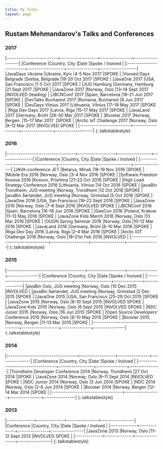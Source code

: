 ```yaml
---
title: My Talks
layout: page
---
```


## Rustam Mehmandarov's Talks and Conferences

### 2017

|--------------------------+-------------------+----------------+-------------------|
|Conference                |Country, City      |Date            |Spoke / Inolved    |
|:-------------------------+:------------------+:---------------+:------------------|
|JavaDays Ukraine          |Ukraine, Kyiv      |4-5 Nov 2017    |SPOKE              |
|Voxxed Days Belgrade      |Serbia, Belgrade   |19-20 Oct 2017  |SPOKE              |
|JavaOne 2017              |USA, San Francisco |1-5 Oct 2017    |SPOKE              |
|JUG Hamburg               |Germany, Hamburg   |21 Sept 2017    |SPOKE              |
|JavaZone 2017             |Norway, Oslo       |13–14 Sept 2017 |INVOLVED (leading) |
|JBCNConf 2017             |Spain, Barcelona   |19–21 Jun 2017  |SPOKE              |
|DevTalks Bucharest 2017   |Romania, Bucharest |8 Jun 2017      |SPOKE              |
|DevDays Vilnius 2017      |Lithuania, Vilnius |17–19 May 2017  |SPOKE              |
|Riga Dev Days 2017        |Latvia, Riga       |15–17 May 2017  |SPOKE              |
|JavaLand 2017             |Germany, Brühl     |28–30 Mar 2017  |SPOKE              |
|Booster 2017              |Norway, Bergen     |15–17 Mar 2017  |SPOKE              |
|Arctic IoT Challenge 2017 |Norway, Oslo       |9–12 Mar 2017   |INVOLVED SPOKE     |
|--------------------------+-------------------+----------------+-------------------|
{:.talkstablestyle}

### 2016

|-----------------------------------+-------------------+-----------------+----------------|
|Conference                         |Country, City      |Date             |Spoke / Inolved |
|:----------------------------------+:------------------+:----------------+:---------------|
|JAVA-conference JET                |Belarus, Minsk     |18–19 Nov 2016   |SPOKE           |
|Mobile Era 2016                    |Norway, Oslo       |3–4 Nov 2016     |SPOKE           |
|Software Freedom Kosova 2016       |Kosovo, Prishtina  |21–23 Oct 2016   |SPOKE           |
|High Load Strategy Conference 2016 |Lithuania, Vilnius |14 Oct 2016      |SPOKE           |
|javaBin Trondheim, JUG meeting     |Norway, Trondheim  |12 Oct 2016      |SPOKE           |
|javaBin Sørlandet, JUG meeting     |Norway, Grimstad   |5 Oct 2016       |SPOKE           |
|JavaOne 2016                       |USA, San Francisco |18–22 Sept 2016  |SPOKE           |
|JavaZone 2016                      |Norway, Oslo       |7–8 Sept 2016    |INVOLVED SPOKE  |
|JBCNConf 2016                      |Spain, Barcelona   |16–18 Jun 2016   |SPOKE           |
|GeeCon 2016                        |Poland, Krakow     |11–13 May 2016   |SPOKE           |
|JavaZone Kids March 2016           |Norway, Oslo       |13 Mar 2016      |SPOKE           |
|OUGN Spring Seminar 2016           |Norway, Oslo       |10–12 Mar 2016   |SPOKE           |
|JavaLand 2016                      |Germany, Brühl     |8–10 Mar 2016    |SPOKE           |
|Riga Dev Day 2016                  |Latvia, Riga       |2–4 Mar 2016     |SPOKE           |
|Arctic IOT Challenge 2016          |Norway, Oslo       |18–21st Feb 2016 |INVOLVED        |
|-----------------------------------+-------------------+-----------------+----------------|
{:.talkstablestyle}

### 2015

|----------------------------------------+-------------------+---------------+----------------|
|Conference                              |Country, City      |Date           |Spoke / Inolved |
|:---------------------------------------+:------------------+:--------------+:---------------|
|javaBin Oslo, JUG meeting               |Norway, Oslo       |10 Dec 2015    |INVOLVED        |
|javaBin Sørlandet, JUG meeting          |Norway, Grimstad   |2 Dec 2015     |SPOKE           |
|JavaOne 2015                            |USA, San Francisco |25–29 Oct 2015 |SPOKE           |
|JavaZone 2015                           |Norway, Oslo       |8–10 Sept 2015 |INVOLVED SPOKE  |
|JavaZone Kids 2015                      |Norway, Oslo       |6 Sept 2015    |INVOLVED SPOKE  |
|NDC Junior 2015                         |Norway, Oslo       |16 Jun 2015    |SPOKE           |
|Open Source Developers' Conference 2015 |Norway, Oslo       |8–10 May 2015  |SPOKE           |
|Booster 2015                            |Norway, Bergen     |11–13 Mar 2015 |SPOKE           |
|----------------------------------------+-------------------+---------------+----------------|
{:.talkstablestyle}

### 2014

|------------------------------------+------------------+----------------+----------------|
|Conference                          |Country, City     |Date            |Spoke / Inolved |
|:-----------------------------------+:-----------------+:---------------+:---------------|
|Trondheim Developer Conference 2014 |Norway, Trondheim |27 Oct 2014     |SPOKE           |
|JavaZone 2014                       |Norway, Oslo      |9–11 Sept 2014  |INVOLVED SPOKE  |
|NDC Junior 2014                     |Norway, Oslo      |3 Jun 2014      |SPOKE           |
|NDC 2014                            |Norway, Oslo      |2-6 Jun 2014    |SPOKE           |
|Booster 2014                        |Norway, Bergen    |12–14 Mar 2014  |SPOKE           |
|------------------------------------+------------------+----------------+----------------|
{:.talkstablestyle}


### 2013

|--------------+--------------+----------------+-----------------|
|Conference    |Country, City |Date            |Spoke / Inolved  |
|:-------------+:-------------+:---------------+:----------------|
|JavaZone 2013 |Norway, Oslo  |11–12 Sept 2013 |INVOLVED SPOKE   |
|--------------+--------------+----------------+-----------------|
{:.talkstablestyle}



[1]: https://javazone.no
[2]: http://ariot.no

